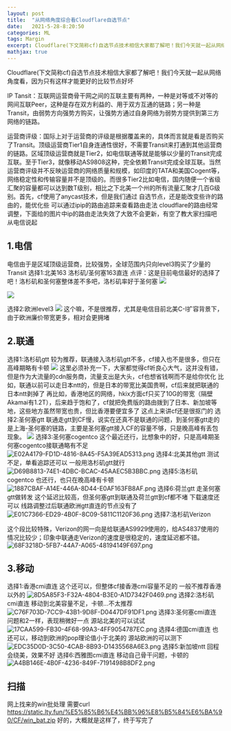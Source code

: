 ```yaml
---
layout: post
title:  "从网络角度综合看Cloudflare自选节点"
date:   2021-5-28-8:20:50
categories: ML
tags: Margin
excerpt: Cloudflare(下文简称cf)自选节点技术相信大家都了解吧！我们今天就一起从网络角度看，因为只有这样才能更好的比较节点好坏
mathjax: true
---
```

Cloudflare(下文简称cf)自选节点技术相信大家都了解吧！我们今天就一起从网络角度看，因为只有这样才能更好的比较节点好坏

IP Tansit：互联网运营商骨干网之间的互联主要有两种，一种是对等或不对等的网间互联Peer，这种是存在双方利益的、用于双方互通的链路；另一种是Transit，由弱势方向强势方购买，让强势方通过自身网络为弱势方提供到第三方网络的链路。

运营商评级：国际上对于运营商的评级是根据覆盖来的，具体而言就是看是否购买了Transit。顶级运营商Tier1自身连通性很好，不需要Transit来打通到其他运营商的链路。区域顶级运营商就是Tier2，如电信联通等就是能够以少量的Transit完成互联。至于Tier3，就像移动AS9808这种，完全依赖Transit完成全球互联。当然运营商评级并不反映运营商的网络质量和规模，如印度的TATA和美国Cogent等，网络稳定性和传输容量并不是顶级的。而很多Tier2比如电信，国内随便一个省级汇聚的容量都可以达到数T级别，相比之下北美一个州的所有流量汇聚才几百G级别。首先，cf使用了anycast技术，但是我们通过
自选节点，还是能改变些许的路由的，能优化些
可以通过ipip的路由追踪来查看路由走法
cloudflare的路由经常调整，下面给的图片中ip的路由走法失效了大致不会更新，有空了教大家扫描吧
从电信说起
## 1.电信
电信由于是区域顶级运营商，比较强势，全球范围内只向level3购买了少量的Transit
选择1:北美163
洛杉矶/圣何塞163直连
点评：这是目前电信最好的选择了吧！洛杉矶和圣何塞整体差不多吧，洛杉矶率好于圣何塞
[![](https://img11.360buyimg.com/ddimg/jfs/t1/188992/38/1327/386265/60913ad2E42009dc4/7dfb7e4a170d3164.png)](https://img11.360buyimg.com/ddimg/jfs/t1/188992/38/1327/386265/60913ad2E42009dc4/7dfb7e4a170d3164.png)

[![](https://img14.360buyimg.com/ddimg/jfs/t1/191811/16/1324/393445/60913ad2Ebf408d4d/b5c7ba5fca9bb9a4.png)](https://img14.360buyimg.com/ddimg/jfs/t1/191811/16/1324/393445/60913ad2Ebf408d4d/b5c7ba5fca9bb9a4.png)

选择2:欧洲level3
[![](https://img14.360buyimg.com/ddimg/jfs/t1/193195/31/1300/403934/60922600E0bb42603/21508f8986cdc9c7.png)](https://img14.360buyimg.com/ddimg/jfs/t1/193195/31/1300/403934/60922600E0bb42603/21508f8986cdc9c7.png)
这个嘛，不是很推荐，尤其是电信目前北美C-I扩容背景下，由于欧洲廉价带宽更多，相对会更拥堵

## 2.联通
选择1:洛杉矶gtt
较为推荐，联通接入洛杉矶gtt不多，cf接入也不是很多，但只在高峰期略有卡顿
[![](https://img14.360buyimg.com/ddimg/jfs/t1/183629/31/4440/446091/60a0fab2E6bd40fad/9dc93923531281f8.png)](https://img14.360buyimg.com/ddimg/jfs/t1/183629/31/4440/446091/60a0fab2E6bd40fad/9dc93923531281f8.png)
这里必须补充一下，大家都觉得cf听良心大气，这并没有错，但是作为大流量的cdn服务商，流量支出是大头，cf也想省钱啊而不是给你优化
比如，联通以前可以走日本ntt的，但是日本的带宽比美国贵啊，cf后来就把联通的日本ntt剥掉了
再比如，香港地区的网络，hkix方面cf只买了10G的带宽（隔壁Akamai有1.2T），后来趋于饱和了，cf就把免费版的路由拨到了日本、新加坡等地，这些地方虽然带宽也贵，但比香港要便宜多了
这点上来讲cf还是很抠门的
选择2:圣何塞gtt
联通走gtt到CF慢，说实在还真不是联通的问题，到圣何塞gtt走的是上海-圣何塞的链路，主要是圣何塞gtt接入CF的容量不够，只是晚高峰有丢包现象。
[![](https://img12.360buyimg.com/ddimg/jfs/t1/176139/19/9867/473531/60a0fb75E1e7cf863/82e67e2c3a3a5512.jpg)](https://img12.360buyimg.com/ddimg/jfs/t1/176139/19/9867/473531/60a0fb75E1e7cf863/82e67e2c3a3a5512.jpg)
选择3:圣何塞cogentco
这个最近还行，比想象中的好，只是高峰期圣何塞cogentco接联通略有不足
![E02A4179-FD1D-4816-8A45-F5A39EAD5313.png](https://img11.360buyimg.com/ddimg/jfs/t1/173791/28/11851/412751/60b0faeaE8eab40fc/caae07823b6aa051.png)
选择4:北美其他gtt
测试不足，单看追踪还可以
一般用洛杉矶gtt就行
![D69B8813-74E1-4DBC-BCAC-45AAEC5B3BBC.png](https://img11.360buyimg.com/ddimg/jfs/t1/187682/21/5396/415381/60b0fb59E882f90f5/47cb908eb154a978.png)
选择5:洛杉矶cogentco
也还行，也只在晚高峰有卡顿
![1887CBAF-A14E-446A-8D44-E0AF163FB8AF.png](https://img12.360buyimg.com/ddimg/jfs/t1/182831/32/6373/388262/60b17db7Efc5e0da0/aa0007854756e111.png)
选择6:荷兰gtt
走圣何塞gtt做转发
这个延迟比较高，但圣何塞gtt到联通及荷兰gtt到cf都不堵
下载速度还可以
线路调整过后联通欧洲gtt直连的节点没有了
![E01C7366-ED29-4B0F-8C09-5811C1120F36.png](https://img14.360buyimg.com/ddimg/jfs/t1/128203/13/19220/433696/60b17e27Eb8c5ac96/d73cc05753c99ab4.png)
选择7:洛杉矶Verizon

这个段比较特殊，Verizon的网一向是给联通AS9929使用的，给AS4837使用的情况比较少；印象中联通走Verizon的速度是很稳定的，速度延迟都不错。
![68F3218D-5FB7-44A7-A065-48194149F697.png](https://img14.360buyimg.com/ddimg/jfs/t1/172297/1/11961/401096/60b17f17E2ac51ecc/d6a2b09fc3399513.png)
## 3.移动
选择1:香港cmi直连
这个还可以，但整体cf接香港cmi容量不足的
一般不推荐香港以外的
![8D5A85F3-F32A-4804-B3E0-A1D7342F0469.png](https://img10.360buyimg.com/ddimg/jfs/t1/172582/37/12073/444449/60b18a55Efa292ead/3cc641413a2c1d01.png)
选择2:洛杉矶cmi直连
移动到北美容量不足，卡顿...不太推荐
![C76F703D-7CC9-43B1-9D8F-D0447DF91DF1.png](https://img12.360buyimg.com/ddimg/jfs/t1/182613/40/6373/428104/60b18af2E1347520f/033e60467f8fda48.png)
选择3:圣何塞cmi直连
问题和2一样，表现稍微好一点
源站北美的可以试试
![17CAA599-FB30-4F68-99A3-4FF9054787EC.png](https://img11.360buyimg.com/ddimg/jfs/t1/181421/21/6422/440152/60b18b31E0bc9d0b2/3d2b817ac61eba8f.png)
选择4:德国cmi直连
也还可以，移动到欧洲的pop理论值小于北美的
源站欧洲的可以测下
![EDC35D0D-3C50-4CAB-8B93-D1435568A6E3.png](https://img11.360buyimg.com/ddimg/jfs/t1/188803/30/5509/422370/60b18b8bE44fa7b57/0f7fd32309858daf.png)
选择5:新加坡ntt
回程会绕美，效果不好
选择6:西雅图cmi直连
移动自己骨干问题，卡顿的
![A4BB146E-4B0F-4236-849F-7191498B8DF2.png](https://img10.360buyimg.com/ddimg/jfs/t1/172969/24/11850/411161/60b18c21E4d3e8b32/a05f244693cdca8f.png)
## 扫描
网上找来的win批处理
需要curl
https://static.lty.fun/%E5%85%B6%E4%BB%96%E8%B5%84%E6%BA%90/CF/win_bat.zip
好的，大概就是这样了，终于写完了
